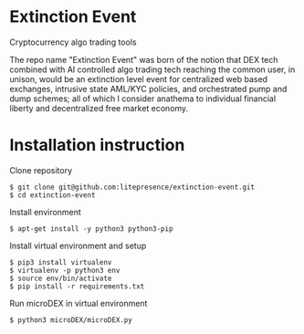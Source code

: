 # Extinction Event
Cryptocurrency algo trading tools

The repo name "Extinction Event" was born of the notion that DEX tech combined with AI controlled algo trading tech reaching the common user, in unison, would be an extinction level event for centralized web based exchanges, intrusive state AML/KYC policies, and orchestrated pump and dump schemes; all of which I consider anathema to individual financial liberty and decentralized free market economy. 

# Installation instruction

Clone repository

    $ git clone git@github.com:litepresence/extinction-event.git
    $ cd extinction-event

Install environment
	
	$ apt-get install -y python3 python3-pip

Install virtual environment and setup 

	$ pip3 install virtualenv
	$ virtualenv -p python3 env 
	$ source env/bin/activate
	$ pip install -r requirements.txt
	
Run microDEX in virtual environment

    $ python3 microDEX/microDEX.py
